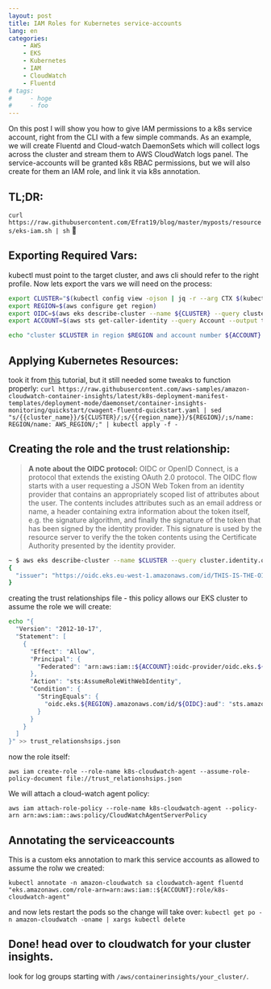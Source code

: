 ```yaml
---
layout: post
title: IAM Roles for Kubernetes service-accounts
lang: en
categories:
    - AWS
    - EKS
    - Kubernetes
    - IAM
    - CloudWatch
    - Fluentd
# tags:
#     - hoge
#     - foo
---
```


On this post I will show you how to give IAM permissions to a k8s service account, right from the CLI with a few simple commands. As an example, we will create Fluentd and Cloud-watch DaemonSets which will collect logs across the cluster and stream them to AWS CloudWatch logs panel. The service-accounts will be granted k8s RBAC permissions, but we will also create for them an IAM role, and link it via k8s annotation.

## TL;DR:

`curl https://raw.githubusercontent.com/Efrat19/blog/master/myposts/resources/eks-iam.sh | sh` :crossed_fingers:

## Exporting Required Vars:

kubectl must point to the target cluster, and aws cli should refer to the right profile. Now lets export the vars we will need on the process: 

<!-- <script src="https://gist.github.com/Efrat19/324b8920697d3b2614be73cdd9a91f11.js"></script> -->

```bash
export CLUSTER="$(kubectl config view -ojson | jq -r --arg CTX $(kubectl config current-context) '.contexts | .[] | select(.name == $CTX) | .context.cluster | split("/") | .[length-1]')"
export REGION=$(aws configure get region)
export OIDC=$(aws eks describe-cluster --name ${CLUSTER} --query cluster.identity.oidc | jq -r '.issuer | split("/") | .[length-1]')
export ACCOUNT=$(aws sts get-caller-identity --query Account --output text)

echo "cluster $CLUSTER in region $REGION and account number ${ACCOUNT} has OIDC token: ${OIDC}"
```


## Applying Kubernetes Resources:

took it from [this](https://docs.aws.amazon.com/AmazonCloudWatch/latest/monitoring/Container-Insights-setup-logs.html) tutorial, but it still needed some tweaks to function properly:
`curl https://raw.githubusercontent.com/aws-samples/amazon-cloudwatch-container-insights/latest/k8s-deployment-manifest-templates/deployment-mode/daemonset/container-insights-monitoring/quickstart/cwagent-fluentd-quickstart.yaml | sed "s/{{cluster_name}}/${CLUSTER}/;s/{{region_name}}/${REGION}/;s/name: REGION/name: AWS_REGION/;" | kubectl apply -f -`

## Creating the role and the trust relationship:

> **A note about the OIDC protocol:** OIDC or OpenID Connect, is a protocol that extends the existing OAuth 2.0 protocol. The OIDC flow starts with a user requesting a JSON Web Token from an identity provider that contains an appropriately scoped list of attributes about the user. The contents includes attributes such as an email address or name, a header containing extra information about the token itself, e.g. the signature algorithm, and finally the signature of the token that has been signed by the identity provider. This signature is used by the resource server to verify the the token contents using the Certificate Authority presented by the identity provider.
```bash
~ $ aws eks describe-cluster --name $CLUSTER --query cluster.identity.oidc | jq
{
  "issuer": "https://oidc.eks.eu-west-1.amazonaws.com/id/THIS-IS-THE-OIDC-TOKEN"
}
```

creating the trust relationships file - this policy allows our EKS cluster to assume the role we will create:
```bash
echo "{
  "Version": "2012-10-17",
  "Statement": [
    {
      "Effect": "Allow",
      "Principal": {
        "Federated": "arn:aws:iam::${ACCOUNT}:oidc-provider/oidc.eks.${REGION}.amazonaws.com/id/${OIDC}"
      },
      "Action": "sts:AssumeRoleWithWebIdentity",
      "Condition": {
        "StringEquals": {
          "oidc.eks.${REGION}.amazonaws.com/id/${OIDC}:aud": "sts.amazonaws.com"
        }
      }
    }
  ]
}" >> trust_relationshsips.json
```
now the role itself:

`aws iam create-role --role-name k8s-cloudwatch-agent --assume-role-policy-document file://trust_relationshsips.json`

We will attach a cloud-watch agent policy:

`aws iam attach-role-policy --role-name k8s-cloudwatch-agent --policy-arn arn:aws:iam::aws:policy/CloudWatchAgentServerPolicy`

## Annotating the serviceaccounts 

This is a custom eks annotation to mark this service accounts as allowed to assume the rolw we created:

`kubectl annotate -n amazon-cloudwatch sa cloudwatch-agent fluentd "eks.amazonaws.com/role-arn=arn:aws:iam::${ACCOUNT}:role/k8s-cloudwatch-agent"`

and now lets restart the pods so the change will take over:
`kubectl get po -n amazon-cloudwatch -oname | xargs kubectl delete`

## Done! head over to cloudwatch for your cluster insights.

look for log groups starting with `/aws/containerinsights/your_cluster/`.


